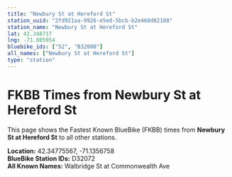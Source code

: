 ```yaml
---
title: "Newbury St at Hereford St"
station_uuid: "2fd921aa-9926-e5ed-5bcb-b2e468d02108"
station_name: "Newbury St at Hereford St"
lat: 42.348717
lng: -71.085954
bluebike_ids: ["52", "B32000"]
all_names: ["Newbury St at Hereford St"]
type: "station"
---
```


# FKBB Times from Newbury St at Hereford St

This page shows the Fastest Known BlueBike (FKBB) times from **Newbury St at Hereford St** to all other stations.

**Location:** 42.34775567, -71.1356758  
**BlueBike Station IDs:** D32072  
**All Known Names:** Walbridge St at Commonwealth Ave

